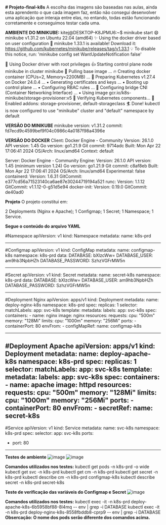 **# Projeto-final-k8s**
A escolha das imagens são baseadas nas aulas, ainda esta aprendento o que cada imagem faz, então não consegui desenvolver uma aplicação que interaja entre elas, no entando, todas estão funcionando corretamente e conseguimos testar cada uma. 

**AMBIENTE DO MINIKUBE:**
kitej@DESKTOP-K8JPMU6:~$ minikube start
😄  minikube v1.31.2 on Ubuntu 22.04 (amd64)
✨  Using the docker driver based on user configuration
🎉  minikube 1.33.1 is available! Download it: https://github.com/kubernetes/minikube/releases/tag/v1.33.1
💡  To disable this notice, run: 'minikube config set WantUpdateNotification false'

📌  Using Docker driver with root privileges
👍  Starting control plane node minikube in cluster minikube
🚜  Pulling base image ...
🔥  Creating docker container (CPUs=2, Memory=2200MB) ...
🐳  Preparing Kubernetes v1.27.4 on Docker 24.0.4 ...
    ▪ Generating certificates and keys ...
    ▪ Booting up control plane ...
    ▪ Configuring RBAC rules ...
🔗  Configuring bridge CNI (Container Networking Interface) ...
    ▪ Using image gcr.io/k8s-minikube/storage-provisioner:v5
🔎  Verifying Kubernetes components...
🌟  Enabled addons: storage-provisioner, default-storageclass
🏄  Done! kubectl is now configured to use "minikube" cluster and "default" namespace by default

**VERSÃO DO MINIKUBE**
minikube version: v1.31.2
commit: fd7ecd9c4599bef9f04c0986c4a0187f98a4396e

**VERSÃO DO DOCKER**
Client: Docker Engine - Community
 Version:           26.1.0
 API version:       1.45
 Go version:        go1.21.9
 Git commit:        9714adc
 Built:             Mon Apr 22 17:06:41 2024
 OS/Arch:           linux/amd64
 Context:           default

Server: Docker Engine - Community
 Engine:
  Version:          26.1.0
  API version:      1.45 (minimum version 1.24)
  Go version:       go1.21.9
  Git commit:       c8af8eb
  Built:            Mon Apr 22 17:06:41 2024
  OS/Arch:          linux/amd64
  Experimental:     false
 containerd:
  Version:          1.6.31
  GitCommit:        e377cd56a71523140ca6ae87e30244719194a521
 runc:
  Version:          1.1.12
  GitCommit:        v1.1.12-0-g51d5e94
 docker-init:
  Version:          0.19.0
  GitCommit:        de40ad0

**Projeto**
O projeto constitui em:

2 Deployments (Nginx e Apache);
1 Configmap;
1 Secret;
1 Namespace;
1 Service.

**Segue o conteúdo do arquivo YAML**

#Namespace
apiVersion: v1
kind: Namespace
metadata:
  name: k8s-prd

---

#Configmap
apiVersion: v1
kind: ConfigMap
metadata:
  name: configmap-k8s
  namespace: k8s-prd
data:
  DATABASE: bXlzcWw=
  DATABASE_USER: am9hb3NpbHZh
  DATABASE_PASSWORD: SzhzVGFrMW5n

---

#Secret
apiVersion: v1
kind: Secret
metadata:
  name: secret-k8s
  namespace: k8s-prd
data:
  DATABASE: bXlzcWw=
  DATABASE_USER: am9hb3NpbHZh
  DATABASE_PASSWORD: SzhzVGFrMW5n

---

#Deployment Nginx
apiVersion: apps/v1
kind: Deployment
metadata:
  name: deploy-nginx-k8s
  namespace: k8s-prd
spec:
  replicas: 1
  selector:
    matchLabels: 
      app: svc-k8s
  template:
    metadata:
      labels:
        app: svc-k8s
    spec:
      containers:
        - name: nginx
          image: nginx
          resources:
            requests:
              cpu: "500m"
              memory: "128Mi"
            limits: 
              cpu: "1000m"
              memory: "256Mi"
          ports:
          - containerPort: 80
          envFrom:
            - configMapRef:
                name: configmap-k8s

---

#Deployment Apache
apiVersion: apps/v1
kind: Deployment
metadata:
  name: deploy-apache-k8s
  namespace: k8s-prd
spec:
  replicas: 1
  selector:
    matchLabels: 
      app: svc-k8s
  template:
    metadata:
      labels:
        app: svc-k8s
    spec:
      containers:
        - name: apache
          image: httpd
          resources:
            requests:
              cpu: "500m"
              memory: "128Mi"
            limits: 
              cpu: "1000m"
              memory: "256Mi"
          ports:
          - containerPort: 80
          envFrom:
            - secretRef:
                name: secret-k8s
--- 

#Service
apiVersion: v1
kind: Service
metadata:
  name: svc-k8s
  namespace: k8s-prd
spec:
  selector:
    app: svc-k8s
  ports:
  - port: 80

_________________________________________________________________________________________________________

**Testes de ambiente**
![image](https://github.com/KitejBR/Projeto-final-k8s/assets/147888865/19d062ab-9681-476c-ab9d-5797f8ccac05)
![image](https://github.com/KitejBR/Projeto-final-k8s/assets/147888865/0e098747-5794-4157-8985-a8ce8cb39ccf)

**Comandos utilizados nos testes:**
kubectl get pods -n k8s-prd -o wide
kubectl get svc -n k8s-prd
kubectl get cm -n k8s-prd
kubectl get secret -n k8s-prd 
kubectl  describe cm  -n k8s-prd configmap-k8s
kubectl  describe secret  -n k8s-prd secret-k8s

**Teste de verificação das variáveis do Configmap e Secret**
![image](https://github.com/KitejBR/Projeto-final-k8s/assets/147888865/4b7697fa-c363-4638-87ed-d79af5f5271b)

**Comandos utilizados nos testes:**
kubectl exec -it -n k8s-prd deploy-apache-k8s-6b5958bf88-8l4mq -- env | grep -i DATABASE
kubectl exec -it -n k8s-prd deploy-nginx-k8s-8558fbddb8-cprp9 -- env | grep -i DATABASE
**Obsercação: O nome dos pods serão diferente dos comandos acima.**
